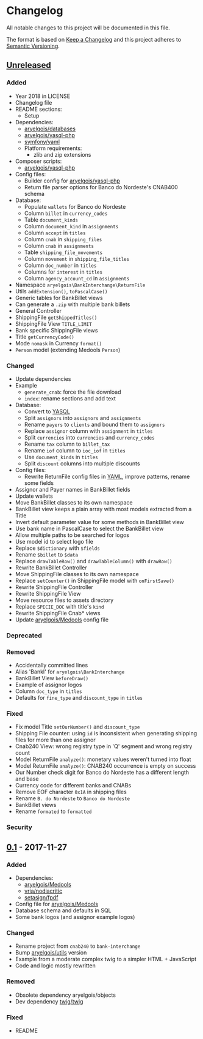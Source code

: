 # Changelog

All notable changes to this project will be documented in this file.

The format is based on [Keep a Changelog](http://keepachangelog.com/en/1.0.0/)
and this project adheres to [Semantic Versioning](http://semver.org/spec/v2.0.0.html).


## [Unreleased]

### Added
- Year 2018 in LICENSE
- Changelog file
- README sections:
  - Setup
- Dependencies:
  - [aryelgois/databases]
  - [aryelgois/yasql-php]
  - [symfony/yaml]
  - Platform requirements:
    - zlib and zip extensions
- Composer scripts:
  - [aryelgois/yasql-php]
- Config files:
  - Builder config for [aryelgois/yasql-php]
  - Return file parser options for Banco do Nordeste's CNAB400 schema
- Database:
  - Populate `wallets` for Banco do Nordeste
  - Column `billet` in `currency_codes`
  - Table `document_kinds`
  - Column `document_kind` in `assignments`
  - Column `accept` in `titles`
  - Column `cnab` in `shipping_files`
  - Column `cnab` in `assignments`
  - Table `shipping_file_movements`
  - Column `movement` in `shipping_file_titles`
  - Column `doc_number` in `titles`
  - Columns for `interest` in `titles`
  - Column `agency_account_cd` in `assignments`
- Namespace `aryelgois\BankInterchange\ReturnFile`
- Utils `addExtension()`, `toPascalCase()`
- Generic tables for BankBillet views
- Can generate a `.zip` with multiple bank billets
- General Controller
- ShippingFile `getShippedTitles()`
- ShippingFile View `TITLE_LIMIT`
- Bank specific ShippingFile views
- Title `getCurrencyCode()`
- Mode `nomask` in Currency `format()`
- `Person` model (extending Medools `Person`)

### Changed
- Update dependencies
- Example
  - `generate_cnab`: force the file download
  - `index`: rename sections and add text
- Database:
  - Convert to [YASQL][aryelgois/yasql]
  - Split `assignors` into `assignors` and `assignments`
  - Rename `payers` to `clients` and bound them to `assignors`
  - Replace `assignor` column with `assignment` in `titles`
  - Split `currencies` into `currencies` and `currency_codes`
  - Rename `tax` column to `billet_tax`
  - Rename `iof` column to `ioc_iof` in `titles`
  - Use `document_kinds` in `titles`
  - Split `discount` columns into multiple discounts
- Config files:
  - Rewrite ReturnFile config files in [YAML], improve patterns, rename some
    fields
- Assignor and Payer names in BankBillet fields
- Update wallets
- Move BankBillet classes to its own namespace
- BankBillet view keeps a plain array with most models extracted from a Title
- Invert default parameter value for some methods in BankBillet view
- Use bank name in PascalCase to select the BankBillet view
- Allow multiple paths to be searched for logos
- Use model id to select logo file
- Replace `$dictionary` with `$fields`
- Rename `$billet` to `$data`
- Replace `drawTableRow()` and `drawTableColumn()` with `drawRow()`
- Rewrite BankBillet Controller
- Move ShippingFile classes to its own namespace
- Replace `setCounter()` in ShippingFile model with `onFirstSave()`
- Rewrite ShippingFile Controller
- Rewrite ShippingFile View
- Move resource files to assets directory
- Replace `SPECIE_DOC` with title's `kind`
- Rewrite ShippingFile Cnab* views
- Update [aryelgois/Medools] config file

### Deprecated

### Removed
- Accidentally committed lines
- Alias 'BankI' for `aryelgois\BankInterchange`
- BankBillet View `beforeDraw()`
- Example of assignor logos
- Column `doc_type` in `titles`
- Defaults for `fine_type` and `discount_type` in `titles`

### Fixed
- Fix model Title `setOurNumber()` and `discount_type`
- Shipping File counter: using `id` is inconsistent when generating shipping
  files for more than one assignor
- Cnab240 View: wrong registry type in 'Q' segment and wrong registry count
- Model ReturnFile `analyze()`: monetary values weren't turned into float
- Model ReturnFile `analyze()`: CNAB240 occurrence is empty on success
- Our Number check digit for Banco do Nordeste has a different length and base
- Currency code for different banks and CNABs
- Remove EOF character `0x1A` in shipping files
- Rename `B. do Nordeste` to `Banco do Nordeste`
- BankBillet views
- Rename `formated` to `formatted`

### Security


## [0.1] - 2017-11-27

### Added
- Dependencies:
  - [aryelgois/Medools]
  - [vria/nodiacritic]
  - [setasign/fpdf]
- Config file for [aryelgois/Medools]
- Database schema and defaults in SQL
- Some bank logos (and assignor example logos)

### Changed
- Rename project from `cnab240` to `bank-interchange`
- Bump [aryelgois/utils] version
- Example from a moderate complex twig to a simpler HTML + JavaScript
- Code and logic mostly rewritten

### Removed
- Obsolete dependency aryelgois/objects
- Dev dependency [twig/twig]

### Fixed
- README


[Unreleased]: https://github.com/aryelgois/bank-interchange/compare/v0.1...v0.x
[0.1]: https://github.com/aryelgois/bank-interchange/compare/288be2a584bca48feab56f750fe8c51804f0e7ab...v0.1

[aryelgois/databases]: https://github.com/aryelgois/databases
[aryelgois/Medools]: https://github.com/aryelgois/Medools
[aryelgois/utils]: https://github.com/aryelgois/utils
[aryelgois/yasql]: https://github.com/aryelgois/yasql
[aryelgois/yasql-php]: https://github.com/aryelgois/yasql-php
[setasign/fpdf]: https://github.com/setasign/fpdf
[symfony/yaml]: https://github.com/symfony/yaml
[twig/twig]: https://github.com/twig/twig
[vria/nodiacritic]: https://github.com/vria/nodiacritic

[YAML]: http://yaml.org/
